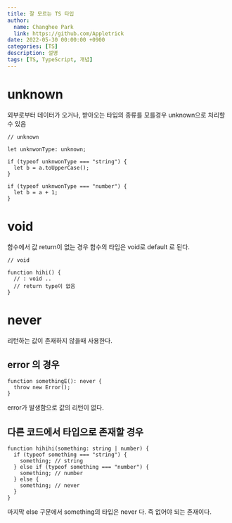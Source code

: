 ```yaml
---
title: 잘 모르는 TS 타입
author:
  name: Changhee Park
  link: https://github.com/Appletrick
date: 2022-05-30 00:00:00 +0900
categories: [TS]
description: 설명
tags: [TS, TypeScript, 개념]
---
```


# unknown

외부로부터 데이터가 오거나, 받아오는 타입의 종류를 모를경우 unknown으로 처리할 수 있음

```tsx
// unknown

let unknwonType: unknown;

if (typeof unknwonType === "string") {
  let b = a.toUpperCase();
}

if (typeof unknwonType === "number") {
  let b = a + 1;
}
```

# void

함수에서 값 return이 없는 경우 함수의 타입은 void로 default 로 된다.

```tsx
// void

function hihi() {
  // : void ..
  // return type이 없음
}
```

# never

리턴하는 값이 존재하지 않을때 사용한다.

## error 의 경우

```tsx
function somethingE(): never {
  throw new Error();
}
```

error가 발생함으로 값의 리턴이 없다.

## 다른 코드에서 타입으로 존재할 경우

```tsx
function hihihi(something: string | number) {
  if (typeof something === "string") {
    something; // string
  } else if (typeof something === "number") {
    something; // number
  } else {
    something; // never
  }
}
```

마지막 else 구문에서 something의 타입은 never 다. 즉 없어야 되는 존재이다.
